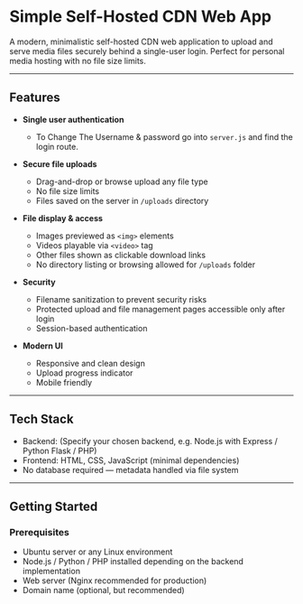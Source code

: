 # Simple Self-Hosted CDN Web App

A modern, minimalistic self-hosted CDN web application to upload and serve media files securely behind a single-user login. Perfect for personal media hosting with no file size limits.

---

## Features

- **Single user authentication**  
  - To Change The Username & password go into `server.js` and find the login route.  

- **Secure file uploads**  
  - Drag-and-drop or browse upload any file type  
  - No file size limits  
  - Files saved on the server in `/uploads` directory

- **File display & access**  
  - Images previewed as `<img>` elements  
  - Videos playable via `<video>` tag  
  - Other files shown as clickable download links  
  - No directory listing or browsing allowed for `/uploads` folder

- **Security**  
  - Filename sanitization to prevent security risks  
  - Protected upload and file management pages accessible only after login  
  - Session-based authentication

- **Modern UI**  
  - Responsive and clean design  
  - Upload progress indicator  
  - Mobile friendly

---

## Tech Stack

- Backend: (Specify your chosen backend, e.g. Node.js with Express / Python Flask / PHP)  
- Frontend: HTML, CSS, JavaScript (minimal dependencies)  
- No database required — metadata handled via file system

---

## Getting Started

### Prerequisites

- Ubuntu server or any Linux environment  
- Node.js / Python / PHP installed depending on the backend implementation  
- Web server (Nginx recommended for production)  
- Domain name (optional, but recommended)

